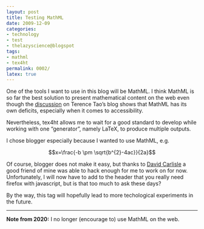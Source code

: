 ```yaml
---
layout: post
title: Testing MathML
date: 2009-12-09
categories:
- technology
- test
- thelazyscience@blogspot
tags:
- mathml
- tex4ht
permalink: 0002/
latex: true
---
```


One of the tools I want to use in this blog will be MathML. I think MathML is so far the best solution to present mathematical content on the web even though the [discussion](http://terrytao.wordpress.com/2009/10/29/displaying-mathematics-on-the-web/) on Terence Tao’s blog shows that MathML has its own deficits, especially when it comes to accessibility.

Nevertheless, tex4ht allows me to wait for a good standard to develop while working with one “generator”, namely LaTeX, to produce multiple outputs.

I chose blogger especially because I wanted to use MathML, e.g.

$$x=\frac{-b \pm \sqrt{b^{2}-4ac}}{2a}$$

Of course, blogger does not make it easy, but thanks to [David Carlisle](http://dpcarlisle.blogspot.com/2007/04/as-mentioned-in-earlier-post-im.html) a good friend of mine was able to hack enough for me to work on for now. Unfortunately, I will now have to add to the header that you really need firefox with javascript, but is that too much to ask these days?

By the way, this tag will hopefully lead to more techological experiments in the future.

---

**Note from 2020:** I no longer (encourage to) use MathML on the web.
